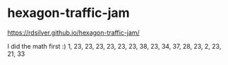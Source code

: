 # hexagon-traffic-jam

https://rdsilver.github.io/hexagon-traffic-jam/

I did the math first :)
1, 23, 23, 23, 23, 23, 23, 38, 23, 34, 37, 28, 23, 2, 23, 21, 33

